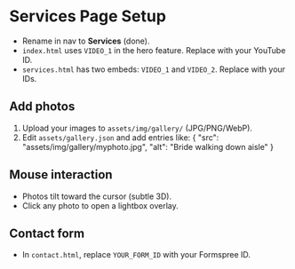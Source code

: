 
# Services Page Setup
- Rename in nav to **Services** (done).
- `index.html` uses `VIDEO_1` in the hero feature. Replace with your YouTube ID.
- `services.html` has two embeds: `VIDEO_1` and `VIDEO_2`. Replace with your IDs.

## Add photos
1. Upload your images to `assets/img/gallery/` (JPG/PNG/WebP).
2. Edit `assets/gallery.json` and add entries like:
   { "src": "assets/img/gallery/myphoto.jpg", "alt": "Bride walking down aisle" }

## Mouse interaction
- Photos tilt toward the cursor (subtle 3D).
- Click any photo to open a lightbox overlay.

## Contact form
- In `contact.html`, replace `YOUR_FORM_ID` with your Formspree ID.

